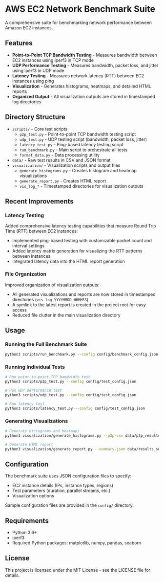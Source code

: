 # AWS EC2 Network Benchmark Suite

A comprehensive suite for benchmarking network performance between Amazon EC2 instances.

## Features

- **Point-to-Point TCP Bandwidth Testing** - Measures bandwidth between EC2 instances using iperf3 in TCP mode
- **UDP Performance Testing** - Measures bandwidth, packet loss, and jitter using iperf3 in UDP mode
- **Latency Testing** - Measures network latency (RTT) between EC2 instances using ping
- **Visualization** - Generates histograms, heatmaps, and detailed HTML reports
- **Organized Output** - All visualization outputs are stored in timestamped log directories

## Directory Structure

- `scripts/` - Core test scripts
  - `p2p_test.py` - Point-to-point TCP bandwidth testing script
  - `udp_test.py` - UDP testing script (bandwidth, packet loss, jitter)
  - `latency_test.py` - Ping-based latency testing script
  - `run_benchmark.py` - Main script to orchestrate all tests
  - `format_data.py` - Data processing utility
- `data/` - Raw test results in CSV and JSON format
- `visualization/` - Visualization scripts and output files
  - `generate_histograms.py` - Creates histogram and heatmap visualizations
  - `generate_report.py` - Creates HTML report
  - `vis_log_*` - Timestamped directories for visualization outputs

## Recent Improvements

### Latency Testing
Added comprehensive latency testing capabilities that measure Round Trip Time (RTT) between EC2 instances:
- Implemented ping-based testing with customizable packet count and interval settings
- Added latency matrix generation for visualizing the RTT patterns between instances
- Integrated latency data into the HTML report generation

### File Organization
Improved organization of visualization outputs:
- All generated visualizations and reports are now stored in timestamped directories (`vis_log_YYYYMMDD_HHMMSS`)
- A symlink to the latest report is created in the project root for easy access
- Reduced file clutter in the main visualization directory

## Usage

### Running the Full Benchmark Suite

```bash
python3 scripts/run_benchmark.py --config config/benchmark_config.json
```

### Running Individual Tests

```bash
# Run point-to-point TCP bandwidth test
python3 scripts/p2p_test.py --config config/test_config.json

# Run UDP performance test
python3 scripts/udp_test.py --config config/test_config.json

# Run latency test
python3 scripts/latency_test.py --config config/test_config.json
```

### Generating Visualizations

```bash
# Generate histograms and heatmaps
python3 visualization/generate_histograms.py --p2p-csv data/p2p_results_*.csv --udp-csv data/udp_results_*.csv --latency-csv data/latency_results_*.csv

# Generate HTML report
python3 visualization/generate_report.py --summary-json data/results_summary_*.json
```

## Configuration

The benchmark suite uses JSON configuration files to specify:
- EC2 instance details (IPs, instance types, regions)
- Test parameters (duration, parallel streams, etc.)
- Visualization options

Sample configuration files are provided in the `config/` directory.

## Requirements

- Python 3.6+
- iperf3
- Required Python packages: matplotlib, numpy, pandas, seaborn

## License

This project is licensed under the MIT License - see the LICENSE file for details. 